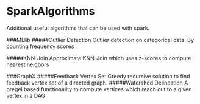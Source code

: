 SparkAlgorithms
===============

Additional useful algorithms that can be used with spark. 


###MLlib
#####Outlier Detection 
Outlier detection on categorical data. By counting frequency scores


#####KNN-Join
Approximate KNN-Join which uses z-scores to compute nearest neigbors 


###GraphX
#####Feedback Vertex Set
Greedy recursive solution to find feedback vertex set of a directed graph.
#####Watershed Delineation
A pregel based functionality to compute vertices which reach out to a given vertex in a DAG

